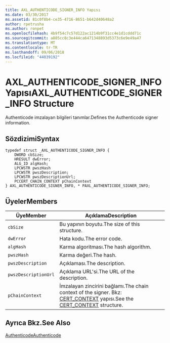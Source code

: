 ```yaml
---
title: AXL_AUTHENTICODE_SIGNER_INFO Yapısı
ms.date: 03/30/2017
ms.assetid: 81c0f8b4-ce35-4716-8651-b642d40648a2
author: rpetrusha
ms.author: ronpet
ms.openlocfilehash: 4b9f54c7c57d122ac1214b9f31cc4e1d1cddd71c
ms.sourcegitcommit: a885cc8c3e444ca6471348893d5373c6e9e49a47
ms.translationtype: MT
ms.contentlocale: tr-TR
ms.lasthandoff: 09/06/2018
ms.locfileid: "44039192"
---
```

# <a name="axlauthenticodesignerinfo-structure"></a><span data-ttu-id="6028e-102">AXL_AUTHENTICODE_SIGNER_INFO Yapısı</span><span class="sxs-lookup"><span data-stu-id="6028e-102">AXL_AUTHENTICODE_SIGNER_INFO Structure</span></span>
<span data-ttu-id="6028e-103">Authenticode imzalayan bilgileri tanımlar.</span><span class="sxs-lookup"><span data-stu-id="6028e-103">Defines the Authenticode signer information.</span></span>  
  
## <a name="syntax"></a><span data-ttu-id="6028e-104">Sözdizimi</span><span class="sxs-lookup"><span data-stu-id="6028e-104">Syntax</span></span>  
  
```  
typedef struct _AXL_AUTHENTICODE_SIGNER_INFO {  
    DWORD cbSize;  
    HRESULT dwError;  
    ALG_ID algHash;  
    LPCWSTR pwszHash  
    LPCWSTR pwszDescription;  
    LPCWSTR pwszDescriptionUrl;  
    PCCERT_CHAIN_CONTEXT pChainContext  
} AXL_AUTHENTICODE_SIGNER_INFO, * PAXL_AUTHENTICODE_SIGNER_INFO;  
```  
  
## <a name="members"></a><span data-ttu-id="6028e-105">Üyeler</span><span class="sxs-lookup"><span data-stu-id="6028e-105">Members</span></span>  
  
|<span data-ttu-id="6028e-106">Üye</span><span class="sxs-lookup"><span data-stu-id="6028e-106">Member</span></span>|<span data-ttu-id="6028e-107">Açıklama</span><span class="sxs-lookup"><span data-stu-id="6028e-107">Description</span></span>|  
|------------|-----------------|  
|`cbSize`|<span data-ttu-id="6028e-108">Bu yapının boyutu.</span><span class="sxs-lookup"><span data-stu-id="6028e-108">The size of this structure.</span></span>|  
|`dwError`|<span data-ttu-id="6028e-109">Hata kodu.</span><span class="sxs-lookup"><span data-stu-id="6028e-109">The error code.</span></span>|  
|`algHash`|<span data-ttu-id="6028e-110">Karma algoritması.</span><span class="sxs-lookup"><span data-stu-id="6028e-110">The hash algorithm.</span></span>|  
|`pwszHash`|<span data-ttu-id="6028e-111">Karma değeri.</span><span class="sxs-lookup"><span data-stu-id="6028e-111">The hash.</span></span>|  
|`pwszDescription`|<span data-ttu-id="6028e-112">Açıklaması.</span><span class="sxs-lookup"><span data-stu-id="6028e-112">The description.</span></span>|  
|`pwszDescriptionUrl`|<span data-ttu-id="6028e-113">Açıklama URL'si.</span><span class="sxs-lookup"><span data-stu-id="6028e-113">The URL of the description.</span></span>|  
|`pChainContext`|<span data-ttu-id="6028e-114">İmzalayan zincirini bağlamı.</span><span class="sxs-lookup"><span data-stu-id="6028e-114">The chain context of the signer.</span></span> <span data-ttu-id="6028e-115">Bkz: [CERT_CONTEXT](/windows/desktop/api/wincrypt/ns-wincrypt-_cert_context) yapısı.</span><span class="sxs-lookup"><span data-stu-id="6028e-115">See the [CERT_CONTEXT](/windows/desktop/api/wincrypt/ns-wincrypt-_cert_context) structure.</span></span>|  
  
## <a name="see-also"></a><span data-ttu-id="6028e-116">Ayrıca Bkz.</span><span class="sxs-lookup"><span data-stu-id="6028e-116">See Also</span></span>  
 [<span data-ttu-id="6028e-117">Authenticode</span><span class="sxs-lookup"><span data-stu-id="6028e-117">Authenticode</span></span>](../../../../docs/framework/unmanaged-api/authenticode/index.md)

